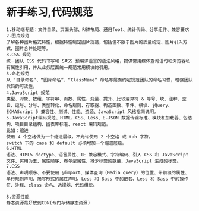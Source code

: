 # 新手练习,代码规范
    1.移动端专题：文件目录、页面头部、REM布局、通用foot、统计代码、分享组件、兼容要求
    2.图片规范
    了解各种图片格式特性，根据特性制定图片规范，包括但不限于图片的质量约定、图片引入方式、图片合并处理等。
    3.CSS 规范
    统一团队 CSS 代码书写和 SASS 预编译语言的语法风格，提供常用媒体查询语句和浏览器私有属性引用，并从业务层面统一规范常用模块的引用。
    3.命名规范
    从 “目录命名”、“图片命名”、“ClassName” 命名等层面约定规范团队的命名习惯，增强团队代码的可读性。
    4.JavaScript 规范
    类型、对象、数组、字符串、函数、属性、变量、提升、比较运算符 & 等号、块、注释、空白、逗号、分号、类型转化、命名规则、存取器、构造函数、事件、模块、jQuery、ECMAScript 5 兼容性、测试、性能、资源、JavaScript 风格指南说明。
    5.JavaScript编码规范、HTML、CSS、Less、E-JSON 数据传输标准、模块和加载器、包结构、项目目录结构、图表库标准、react 编码规范。
    比如：缩进
    使用 4 个空格做为一个缩进层级，不允许使用 2 个空格 或 tab 字符。
    switch 下的 case 和 default 必须增加一个缩进层级。
    6.HTML
    语法、HTML5 doctype、语言属性、IE 兼容模式、字符编码、引入 CSS 和 JavaScript 文件、实用为王、属性顺序、布尔型属性、减少标签的数量、JavaScript 生成的标签。
    7.CSS
    语法、声明顺序、不要使用 @import、媒体查询（Media query）的位置、带前缀的属性、单行规则声明、简写形式的属性声明、Less 和 Sass 中的嵌套、Less 和 Sass 中的操作符、注释、class 命名、选择器、代码组织。

    8.资源性能
    静态资源最好放到CDN(专门存储静态资源)
